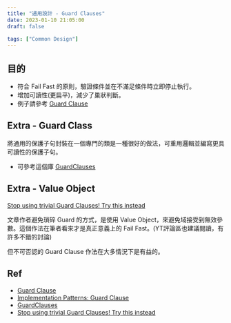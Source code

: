 ```yaml
---
title: "通用設計 - Guard Clauses"
date: 2023-01-10 21:05:00
draft: false

tags: ["Common Design"]
---
```


## 目的
- 符合 Fail Fast 的原則，驗證條件並在不滿足條件時立即停止執行。
- 增加可讀性(更扁平)，減少了巢狀判斷。
- 例子請參考 [Guard Clause](https://deviq.com/design-patterns/guard-clause)

## Extra - Guard Class
將通用的保護子句封裝在一個專門的類是一種很好的做法，可重用邏輯並編寫更具可讀性的保護子句。

- 可參考這個庫 [GuardClauses](https://github.com/ardalis/GuardClauses)

## Extra - Value Object
[Stop using trivial Guard Clauses! Try this instead](https://codeopinion.com/stop-using-trivial-guard-clauses-try-this-instead/) 

文章作者避免瑣碎 Guard 的方式，是使用 Value Object，來避免域接受到無效參數。這個作法在筆者看來才是真正意義上的 Fail Fast。(YT評論區也建議閱讀，有許多不錯的討論)

但不可否認的 Guard Clause 作法在大多情況下是有益的。

## Ref
- [Guard Clause](https://deviq.com/design-patterns/guard-clause)
- [Implementation Patterns: Guard Clause](http://teddy-chen-tw.blogspot.com/2012/05/implementation-patterns-guard-clause.html)
- [GuardClauses](https://github.com/ardalis/GuardClauses)
- [Stop using trivial Guard Clauses! Try this instead](https://codeopinion.com/stop-using-trivial-guard-clauses-try-this-instead/) 

